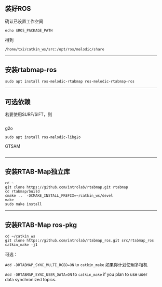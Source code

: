 ## 装好ROS

确认已设置工作空间
```
echo $ROS_PACKAGE_PATH
```
得到

`/home/tx2/catkin_ws/src:/opt/ros/melodic/share`

---

## 安装rtabmap-ros
```
sudo apt install ros-melodic-rtabmap ros-melodic-rtabmap-ros
```

---

## 可选依赖

若要使用SURF/SIFT，则
```

```

g2o
```
sudo apt install ros-melodic-libg2o
```


GTSAM
```

```


---

## 安装RTAB-Map独立库


```
cd ~
git clone https://github.com/introlab/rtabmap.git rtabmap
cd rtabmap/build
cmake ..  -DCMAKE_INSTALL_PREFIX=~/catkin_ws/devel
make
sudo make install
```

---

## 安装RTAB-Map ros-pkg


```
cd ~/catkin_ws
git clone https://github.com/introlab/rtabmap_ros.git src/rtabmap_ros
catkin_make -j1
```

可选：

`Add -DRTABMAP_SYNC_MULTI_RGBD=ON` to `catkin_make` 如果你计划使用多相机

`Add -DRTABMAP_SYNC_USER_DATA=ON` to `catkin_make` if you plan to use user data synchronized topics.





